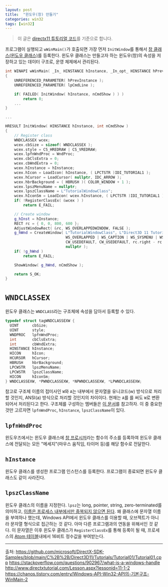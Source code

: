 ```yaml
---
layout: post
title:  "윈도우(창) 만들기"
categories: win32
tags: [win32]
---
```

> 이 글은 [directx11 튜토리얼 코드](https://github.com/microsoft/DirectX-SDK-Samples/blob/main/C%2B%2B/Direct3D11/Tutorials/Tutorial01/Tutorial01.cpp)를 기준으로 합니다.

프로그램이 실행되고 `wWinMain()`가 호출되면 가장 먼저 `InitWindow`를 통해서 [창 클래스(윈도우 클래스)](https://learn.microsoft.com/ko-kr/windows/win32/learnwin32/creating-a-window)를 등록한다. 윈도우 클래스는 만들고자 하는 윈도우(창)의 속성을 저장하고 있는 데이터 구조로, 운영 체제에서 관리된다.

```cpp
int WINAPI wWinMain( _In_ HINSTANCE hInstance, _In_opt_ HINSTANCE hPrevInstance, _In_ LPWSTR lpCmdLine, _In_ int nCmdShow )
{
    UNREFERENCED_PARAMETER( hPrevInstance );
    UNREFERENCED_PARAMETER( lpCmdLine );

    if( FAILED( InitWindow( hInstance, nCmdShow ) ) )
        return 0;
    ...
}

...

HRESULT InitWindow( HINSTANCE hInstance, int nCmdShow )
{
    // Register class
    WNDCLASSEX wcex;
    wcex.cbSize = sizeof( WNDCLASSEX );
    wcex.style = CS_HREDRAW | CS_VREDRAW;
    wcex.lpfnWndProc = WndProc;
    wcex.cbClsExtra = 0;
    wcex.cbWndExtra = 0;
    wcex.hInstance = hInstance;
    wcex.hIcon = LoadIcon( hInstance, ( LPCTSTR )IDI_TUTORIAL1 );
    wcex.hCursor = LoadCursor( nullptr, IDC_ARROW );
    wcex.hbrBackground = ( HBRUSH )( COLOR_WINDOW + 1 );
    wcex.lpszMenuName = nullptr;
    wcex.lpszClassName = L"TutorialWindowClass";
    wcex.hIconSm = LoadIcon( wcex.hInstance, ( LPCTSTR )IDI_TUTORIAL1 );
    if( !RegisterClassEx( &wcex ) )
        return E_FAIL;

    // Create window
    g_hInst = hInstance;
    RECT rc = { 0, 0, 800, 600 };
    AdjustWindowRect( &rc, WS_OVERLAPPEDWINDOW, FALSE );
    g_hWnd = CreateWindow( L"TutorialWindowClass", L"Direct3D 11 Tutorial 1: Direct3D 11 Basics",
                           WS_OVERLAPPED | WS_CAPTION | WS_SYSMENU | WS_MINIMIZEBOX,
                           CW_USEDEFAULT, CW_USEDEFAULT, rc.right - rc.left, rc.bottom - rc.top, nullptr, nullptr, hInstance,
                           nullptr );
    if( !g_hWnd )
        return E_FAIL;

    ShowWindow( g_hWnd, nCmdShow );

    return S_OK;
}
```

# `WNDCLASSEX`
윈도우 클래스는 `WNDCLASS`라는 구조체에 속성을 담아서 등록할 수 있다.
```cpp
typedef struct tagWNDCLASSEXW {
  UINT      cbSize;
  UINT      style;
  WNDPROC   lpfnWndProc;
  int       cbClsExtra;
  int       cbWndExtra;
  HINSTANCE hInstance;
  HICON     hIcon;
  HCURSOR   hCursor;
  HBRUSH    hbrBackground;
  LPCWSTR   lpszMenuName;
  LPCWSTR   lpszClassName;
  HICON     hIconSm;
} WNDCLASSEXW, *PWNDCLASSEXW, *NPWNDCLASSEXW, *LPWNDCLASSEXW;
```

참고로 구조체 이름의 접미사인 `W`와 `A`는 내부에서 문자열을 유니코드(w) 방식으로 처리할 것인지, ANSI(a) 방식으로 처리할 것인지의 차이이다. 현재는 `A`를 를 써도 `W`로 변환되어서 처리된다고 한다. 구조체를 구성하는 멤버들은 [이 문서](https://learn.microsoft.com/ko-kr/windows/win32/api/winuser/ns-winuser-wndclassexw)를 참고하자. 이 중 중요한것만 고르자면
`lpfnWndProc`, `hInstance`, `lpszClassName`이 있다.

## `lpfnWndProc`
윈도우즈에서는 윈도우 클래스에 [창 프로시저](https://learn.microsoft.com/ko-kr/windows/win32/winmsg/window-procedures)라는 함수의 주소를 등록하여 윈도우 클래스에 전달되는 모든 "메세지"(마우스 움직임, 타이머 등)를 해당 함수로 전달한다. 

## `hInstance`
윈도우 클래스를 생성한 프로그램 인스턴스를 등록한다. 프로그램이 종료되면 윈도우 클래스도 같이 사라진다.

## `lpszClassName`
윈도우 클래스의 이름을 지정한다. `lpsz`는 long, pointer, string, zero-terminated를 의미하고, [이름은 프로세스 내부에서만 중복되지 않으면 된다](https://learn.microsoft.com/en-us/windows/win32/winmsg/about-window-classes#class-name). 왜 클래스에 문자열 이름을 부여하나 했는데, Windows API에서 윈도우 클래스를 이용할 때, 오브젝트가 아니라 문자열 형식으로 접근하는 것 같다. 아마 다른 프로그램과의 연동을 위해서인 것 같다. 이 문자열은 이후 윈도우 클래스가 `RegisterClassEx`를 통해 등록이 될 때, 프로세스의 [Atom 테이블](https://learn.microsoft.com/ko-kr/windows/win32/dataxchg/about-atom-tables)내에서 16비트 정수값을 부여받는다.

---

출처:
<https://github.com/microsoft/DirectX-SDK-Samples/blob/main/C%2B%2B/Direct3D11/Tutorials/Tutorial01/Tutorial01.cpp>
<https://stackoverflow.com/questions/902967/what-is-a-windows-handle>
<http://www.directxtutorial.com/Lesson.aspx?lessonid=11-1-2>
<https://chanos.tistory.com/entry/Windows-API-Win32-API의-기본구조-WinMain-2>